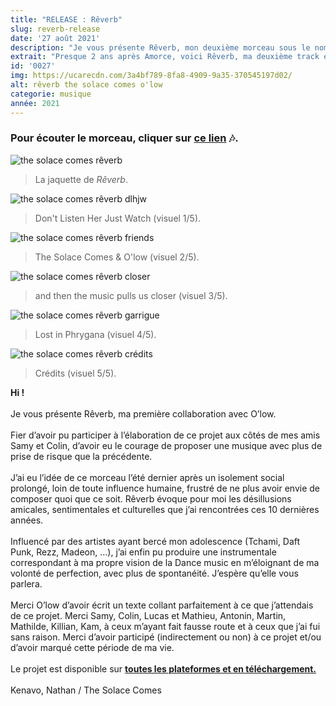 ```yaml
---
title: "RELEASE : Rêverb"
slug: reverb-release
date: '27 août 2021'
description: "Je vous présente Rêverb, mon deuxième morceau sous le nom de The Solace Comes et ma première collaboration avec le groupe O'low. Le morceau mélange des sonorités dance et rap. Il est disponible sur toutes les plateformes et en téléchargement sur la page 'Musique' de mon site."
extrait: "Presque 2 ans après Amorce, voici Rêverb, ma deuxième track en collaboration avec O'low."
id: '0027'
img: https://ucarecdn.com/3a4bf789-8fa8-4909-9a35-370545197d02/
alt: rêverb the solace comes o'low
categorie: musique
année: 2021
---
```


### <b>Pour écouter le morceau, cliquer sur [ce lien](http://smarturl.it/reverb-release/) 🎶.</b>

<div class="sep-50"></div>

![the solace comes rêverb](https://i.imgur.com/G0IvlKu.jpg)
>La jaquette de <i>Rêverb</i>.

<div class="sep-50"></div>

![the solace comes rêverb dlhjw](https://i.imgur.com/k92wbob.jpg)
>Don't Listen Her Just Watch (visuel 1/5).

<div class="sep-50"></div>

![the solace comes rêverb friends](https://i.imgur.com/3Ohms2F.jpg)
>The Solace Comes & O'low (visuel 2/5).

<div class="sep-50"></div>

![the solace comes rêverb closer](https://i.imgur.com/RI4LEds.jpg)
>and then the music pulls us closer (visuel 3/5).

<div class="sep-50"></div>

![the solace comes rêverb garrigue](https://i.imgur.com/U7poMbe.jpg)
>Lost in Phrygana (visuel 4/5).

<div class="sep-50"></div>

![the solace comes rêverb crédits](https://i.imgur.com/KAONuvX.jpg)
>Crédits (visuel 5/5).

<div class="sep-50"></div>

<b>Hi !</b>
<br><br>
Je vous présente Rêverb, ma première collaboration avec O’low.
<br><br>
Fier d’avoir pu participer à l’élaboration de ce projet aux côtés de mes amis Samy et Colin, d’avoir eu le courage de proposer une musique avec plus de prise de risque que la précédente. 
<br><br>
J’ai eu l’idée de ce morceau l’été dernier après un isolement social prolongé, loin de toute influence humaine, frustré de ne plus avoir envie de composer quoi que ce soit.
Rêverb évoque pour moi les désillusions amicales, sentimentales et culturelles que j’ai rencontrées ces 10 dernières années.
<br><br>
Influencé par des artistes ayant bercé mon adolescence (Tchami, Daft Punk, Rezz, Madeon, …), j’ai enfin pu produire une instrumentale correspondant à ma propre vision de la Dance music en m’éloignant de ma volonté de perfection, avec plus de spontanéité. J’espère qu’elle vous parlera.
<br><br>
Merci O’low d’avoir écrit un texte collant parfaitement à ce que j’attendais de ce projet. 
Merci Samy, Colin, Lucas et Mathieu, Antonin, Martin, Mathilde, Killian, Kam, à ceux m’ayant fait fausse route et à ceux que j’ai fui sans raison. Merci d’avoir participé (indirectement ou non) à ce projet et/ou d’avoir marqué cette période de ma vie.
<br><br>
Le projet est disponible sur <b><a href="/musique" target="_blank">toutes les plateformes et en téléchargement.</a></b>
<br><br>
Kenavo, Nathan / The Solace Comes
